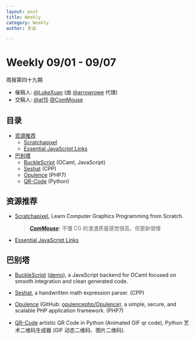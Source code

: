 ```yaml
---
layout: post
title: Weekly
category: Weekly
author: 东岳

---
```


# Weekly 09/01 - 09/07

周报第四十九期

- 催稿人:
  [@LukeXuan][luge]
  (由 [@arrowrowe][mie] 代理)
- 交稿人:
  [@at15][at15]
  [@ComMouse][dou]

[at15]: https://github.com/at15
[mie]: https://github.com/arrowrowe
[dou]: https://github.com/ComMouse
[luge]: https://github.com/LukeXuan

## 目录

- [资源推荐](#user-content-resources)
  - [Scratchapixel](http://www.scratchapixel.com/)
  - [Essential JavaScript Links](https://github.com/ericelliott/essential-javascript-links)
- [巴别塔](#user-content-babel)
  - [BuckleScript](https://github.com/bloomberg/bucklescript) (OCaml, JavaScript)
  - [Seshat](https://github.com/falvaro/seshat) (CPP)
  - [Opulence](https://www.opulencephp.com/) (PHP7)
  - [QR-Code](https://github.com/sylnsfar/qrcode) (Python)

## <a id="resources">资源推荐</a>

- [Scratchapixel](http://www.scratchapixel.com/), Learn Computer Graphics Programming from Scratch.

  > ___[ComMouse][dou]:___ 不懂 CG 的渣渣质量感觉很高，但更新很慢
- [Essential JavaScript Links](https://github.com/ericelliott/essential-javascript-links)

## <a id="babel">巴别塔</a>

- [BuckleScript](https://github.com/bloomberg/bucklescript) ([demo](http://bloomberg.github.io/bucklescript/js-demo/)), a JavaScript backend for OCaml focused on smooth integration and clean generated code.

- [Seshat](https://github.com/falvaro/seshat), a handwritten math expression parser. (CPP)

- [Opulence](https://www.opulencephp.com/) (GitHub: [opulencephp/Opulence](https://github.com/opulencephp/Opulence)), a simple, secure, and scalable PHP application framework. (PHP7)

- [QR-Code](https://github.com/sylnsfar/qrcode) artistic QR Code in Python (Animated GIF qr code), Python 艺术二维码生成器 (GIF 动态二维码、图片二维码).
